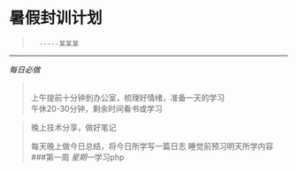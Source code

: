 暑假封训计划
==========
>       -----某某某                          
---------
*每日必做*
><br>上午提前十分钟到办公室，梳理好情绪，准备一天的学习</br>
>午休20-30分钟，剩余时间看书或学习

>晚上技术分享，做好笔记
>
>每天晚上做今日总结，将今日所学写一篇日志
>睡觉前预习明天所学内容
###第一周
*星期一*学习php
